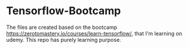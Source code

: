 # Tensorflow-Bootcamp

The files are created based on the bootcamp https://zerotomastery.io/courses/learn-tensorflow/, that I'm learning on udemy.
This repo has purely learning purpose.
